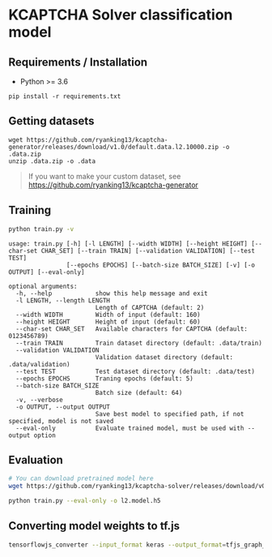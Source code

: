 # KCAPTCHA Solver classification model

## Requirements / Installation

- Python >= 3.6

```
pip install -r requirements.txt
```

## Getting datasets

```
wget https://github.com/ryanking13/kcaptcha-generator/releases/download/v1.0/default.data.l2.10000.zip -o .data.zip
unzip .data.zip -o .data
```

> If you want to make your custom dataset, see https://github.com/ryanking13/kcaptcha-generator

## Training

```sh
python train.py -v
```

```
usage: train.py [-h] [-l LENGTH] [--width WIDTH] [--height HEIGHT] [--char-set CHAR_SET] [--train TRAIN] [--validation VALIDATION] [--test TEST]
                [--epochs EPOCHS] [--batch-size BATCH_SIZE] [-v] [-o OUTPUT] [--eval-only]

optional arguments:
  -h, --help            show this help message and exit
  -l LENGTH, --length LENGTH
                        Length of CAPTCHA (default: 2)
  --width WIDTH         Width of input (default: 160)
  --height HEIGHT       Height of input (default: 60)
  --char-set CHAR_SET   Available characters for CAPTCHA (default: 0123456789)
  --train TRAIN         Train dataset directory (default: .data/train)
  --validation VALIDATION
                        Validation dataset directory (default: .data/validation)
  --test TEST           Test dataset directory (default: .data/test)
  --epochs EPOCHS       Traning epochs (default: 5)
  --batch-size BATCH_SIZE
                        Batch size (default: 64)
  -v, --verbose
  -o OUTPUT, --output OUTPUT
                        Save best model to specified path, if not specified, model is not saved
  --eval-only           Evaluate trained model, must be used with --output option
```

## Evaluation


```sh
# You can download pretrained model here 
wget https://github.com/ryanking13/kcaptcha-solver/releases/download/v0.1/l2.model.h5

python train.py --eval-only -o l2.model.h5
```

## Converting model weights to tf.js

```sh
tensorflowjs_converter --input_format keras --output_format=tfjs_graph_model l2.model.h5 model_tfjs/
```
